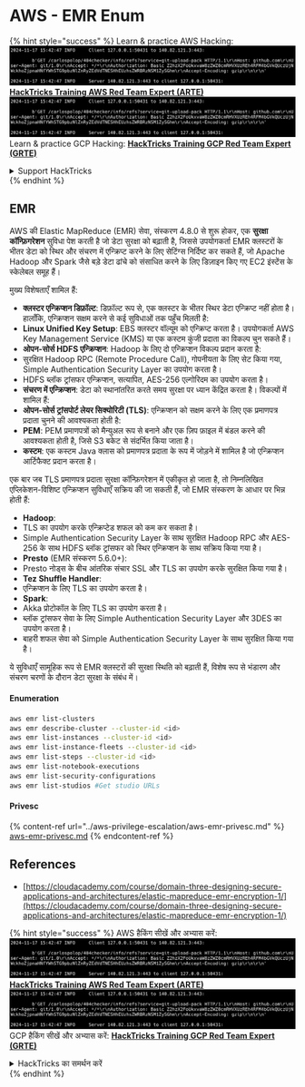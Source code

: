 # AWS - EMR Enum

{% hint style="success" %}
Learn & practice AWS Hacking:<img src="../../../.gitbook/assets/image (1).png" alt="" data-size="line">[**HackTricks Training AWS Red Team Expert (ARTE)**](https://training.hacktricks.xyz/courses/arte)<img src="../../../.gitbook/assets/image (1).png" alt="" data-size="line">\
Learn & practice GCP Hacking: <img src="../../../.gitbook/assets/image (2).png" alt="" data-size="line">[**HackTricks Training GCP Red Team Expert (GRTE)**<img src="../../../.gitbook/assets/image (2).png" alt="" data-size="line">](https://training.hacktricks.xyz/courses/grte)

<details>

<summary>Support HackTricks</summary>

* Check the [**subscription plans**](https://github.com/sponsors/carlospolop)!
* **Join the** 💬 [**Discord group**](https://discord.gg/hRep4RUj7f) or the [**telegram group**](https://t.me/peass) or **follow** us on **Twitter** 🐦 [**@hacktricks\_live**](https://twitter.com/hacktricks\_live)**.**
* **Share hacking tricks by submitting PRs to the** [**HackTricks**](https://github.com/carlospolop/hacktricks) and [**HackTricks Cloud**](https://github.com/carlospolop/hacktricks-cloud) github repos.

</details>
{% endhint %}

## EMR

AWS की Elastic MapReduce (EMR) सेवा, संस्करण 4.8.0 से शुरू होकर, एक **सुरक्षा कॉन्फ़िगरेशन** सुविधा पेश करती है जो डेटा सुरक्षा को बढ़ाती है, जिससे उपयोगकर्ता EMR क्लस्टरों के भीतर डेटा को स्थिर और संचरण में एन्क्रिप्ट करने के लिए सेटिंग्स निर्दिष्ट कर सकते हैं, जो Apache Hadoop और Spark जैसे बड़े डेटा ढांचे को संसाधित करने के लिए डिज़ाइन किए गए EC2 इंस्टेंस के स्केलेबल समूह हैं।

मुख्य विशेषताएँ शामिल हैं:

* **क्लस्टर एन्क्रिप्शन डिफ़ॉल्ट**: डिफ़ॉल्ट रूप से, एक क्लस्टर के भीतर स्थिर डेटा एन्क्रिप्ट नहीं होता है। हालाँकि, एन्क्रिप्शन सक्षम करने से कई सुविधाओं तक पहुँच मिलती है:
* **Linux Unified Key Setup**: EBS क्लस्टर वॉल्यूम को एन्क्रिप्ट करता है। उपयोगकर्ता AWS Key Management Service (KMS) या एक कस्टम कुंजी प्रदाता का विकल्प चुन सकते हैं।
* **ओपन-सोर्स HDFS एन्क्रिप्शन**: Hadoop के लिए दो एन्क्रिप्शन विकल्प प्रदान करता है:
* सुरक्षित Hadoop RPC (Remote Procedure Call), गोपनीयता के लिए सेट किया गया, Simple Authentication Security Layer का उपयोग करता है।
* HDFS ब्लॉक ट्रांसफर एन्क्रिप्शन, सत्यापित, AES-256 एल्गोरिदम का उपयोग करता है।
* **संचरण में एन्क्रिप्शन**: डेटा को स्थानांतरित करते समय सुरक्षा पर ध्यान केंद्रित करता है। विकल्पों में शामिल हैं:
* **ओपन-सोर्स ट्रांसपोर्ट लेयर सिक्योरिटी (TLS)**: एन्क्रिप्शन को सक्षम करने के लिए एक प्रमाणपत्र प्रदाता चुनने की आवश्यकता होती है:
* **PEM**: PEM प्रमाणपत्रों को मैन्युअल रूप से बनाने और एक ज़िप फ़ाइल में बंडल करने की आवश्यकता होती है, जिसे S3 बकेट से संदर्भित किया जाता है।
* **कस्टम**: एक कस्टम Java क्लास को प्रमाणपत्र प्रदाता के रूप में जोड़ने में शामिल है जो एन्क्रिप्शन आर्टिफैक्ट प्रदान करता है।

एक बार जब TLS प्रमाणपत्र प्रदाता सुरक्षा कॉन्फ़िगरेशन में एकीकृत हो जाता है, तो निम्नलिखित एप्लिकेशन-विशिष्ट एन्क्रिप्शन सुविधाएँ सक्रिय की जा सकती हैं, जो EMR संस्करण के आधार पर भिन्न होती हैं:

* **Hadoop**:
* TLS का उपयोग करके एन्क्रिप्टेड शफल को कम कर सकता है।
* Simple Authentication Security Layer के साथ सुरक्षित Hadoop RPC और AES-256 के साथ HDFS ब्लॉक ट्रांसफर को स्थिर एन्क्रिप्शन के साथ सक्रिय किया गया है।
* **Presto** (EMR संस्करण 5.6.0+):
* Presto नोड्स के बीच आंतरिक संचार SSL और TLS का उपयोग करके सुरक्षित किया गया है।
* **Tez Shuffle Handler**:
* एन्क्रिप्शन के लिए TLS का उपयोग करता है।
* **Spark**:
* Akka प्रोटोकॉल के लिए TLS का उपयोग करता है।
* ब्लॉक ट्रांसफर सेवा के लिए Simple Authentication Security Layer और 3DES का उपयोग करता है।
* बाहरी शफल सेवा को Simple Authentication Security Layer के साथ सुरक्षित किया गया है।

ये सुविधाएँ सामूहिक रूप से EMR क्लस्टरों की सुरक्षा स्थिति को बढ़ाती हैं, विशेष रूप से भंडारण और संचरण चरणों के दौरान डेटा सुरक्षा के संबंध में।

#### Enumeration
```bash
aws emr list-clusters
aws emr describe-cluster --cluster-id <id>
aws emr list-instances --cluster-id <id>
aws emr list-instance-fleets --cluster-id <id>
aws emr list-steps --cluster-id <id>
aws emr list-notebook-executions
aws emr list-security-configurations
aws emr list-studios #Get studio URLs
```
#### Privesc

{% content-ref url="../aws-privilege-escalation/aws-emr-privesc.md" %}
[aws-emr-privesc.md](../aws-privilege-escalation/aws-emr-privesc.md)
{% endcontent-ref %}

## References

* [https://cloudacademy.com/course/domain-three-designing-secure-applications-and-architectures/elastic-mapreduce-emr-encryption-1/](https://cloudacademy.com/course/domain-three-designing-secure-applications-and-architectures/elastic-mapreduce-emr-encryption-1/)

{% hint style="success" %}
AWS हैकिंग सीखें और अभ्यास करें:<img src="../../../.gitbook/assets/image (1).png" alt="" data-size="line">[**HackTricks Training AWS Red Team Expert (ARTE)**](https://training.hacktricks.xyz/courses/arte)<img src="../../../.gitbook/assets/image (1).png" alt="" data-size="line">\
GCP हैकिंग सीखें और अभ्यास करें: <img src="../../../.gitbook/assets/image (2).png" alt="" data-size="line">[**HackTricks Training GCP Red Team Expert (GRTE)**<img src="../../../.gitbook/assets/image (2).png" alt="" data-size="line">](https://training.hacktricks.xyz/courses/grte)

<details>

<summary>HackTricks का समर्थन करें</summary>

* [**सदस्यता योजनाएँ**](https://github.com/sponsors/carlospolop) देखें!
* **💬 [**Discord समूह**](https://discord.gg/hRep4RUj7f) या [**telegram समूह**](https://t.me/peass) में शामिल हों या **Twitter** पर हमें **फॉलो** करें 🐦 [**@hacktricks\_live**](https://twitter.com/hacktricks\_live)**.**
* **हैकिंग ट्रिक्स साझा करें और [**HackTricks**](https://github.com/carlospolop/hacktricks) और [**HackTricks Cloud**](https://github.com/carlospolop/hacktricks-cloud) github repos में PR सबमिट करें।**

</details>
{% endhint %}

